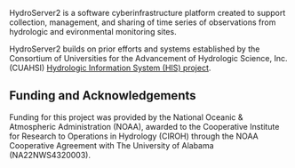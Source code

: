 HydroServer2 is a software cyberinfrastructure platform created to support collection, management, and sharing of time series of observations from hydrologic and evironmental monitoring sites. 

HydroServer2 builds on prior efforts and systems established by the Consortium of Universities for the Advancement of Hydrologic Science, Inc. (CUAHSI) [Hydrologic Information System (HIS) project](http://his.cuahsi.org). 

## Funding and Acknowledgements

Funding for this project was provided by the National Oceanic & Atmospheric Administration (NOAA), awarded to the Cooperative Institute for Research to Operations in Hydrology (CIROH) through the NOAA Cooperative Agreement with The University of Alabama (NA22NWS4320003).
